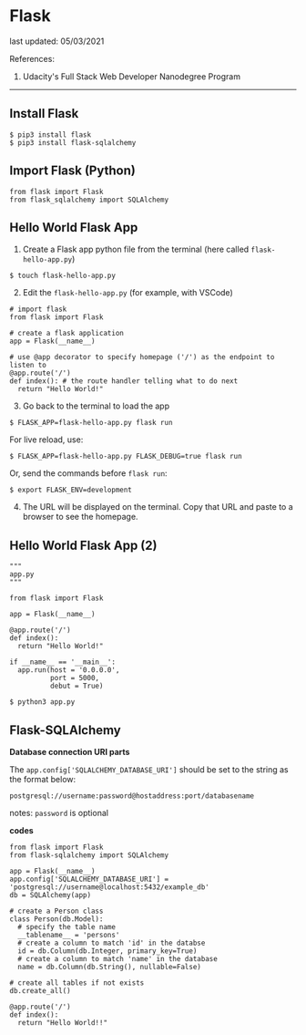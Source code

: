 # Flask

last updated: 05/03/2021

References:

1. Udacity's Full Stack Web Developer Nanodegree Program

---

## Install Flask

```
$ pip3 install flask
$ pip3 install flask-sqlalchemy
```

## Import Flask (Python)

```python3
from flask import Flask
from flask_sqlalchemy import SQLAlchemy
```

## Hello World Flask App

1. Create a Flask app python file from the terminal (here called `flask-hello-app.py`)

```
$ touch flask-hello-app.py
```

2. Edit the `flask-hello-app.py` (for example, with VSCode)

```python3
# import flask
from flask import Flask

# create a flask application
app = Flask(__name__)

# use @app decorator to specify homepage ('/') as the endpoint to listen to
@app.route('/')
def index(): # the route handler telling what to do next
  return "Hello World!"
```

3. Go back to the terminal to load the app

```
$ FLASK_APP=flask-hello-app.py flask run
```

For live reload, use:

```
$ FLASK_APP=flask-hello-app.py FLASK_DEBUG=true flask run
```

Or, send the commands before `flask run`:

```
$ export FLASK_ENV=development
```

4. The URL will be displayed on the terminal. Copy that URL and paste to a browser to see the homepage.

## Hello World Flask App (2)

```python3
"""
app.py
"""

from flask import Flask

app = Flask(__name__)

@app.route('/')
def index():
  return "Hello World!"
  
if __name__ == '__main__':
  app.run(host = '0.0.0.0',
          port = 5000,
          debut = True)
```

```
$ python3 app.py
```

## Flask-SQLAlchemy

**Database connection URI parts**

The `app.config['SQLALCHEMY_DATABASE_URI']` should be set to the string as the format below:

`postgresql://username:password@hostaddress:port/databasename`

notes: `password` is optional


**codes**

```python3
from flask import Flask
from flask-sqlalchemy import SQLAlchemy

app = Flask(__name__)
app.config['SQLALCHEMY_DATABASE_URI'] = 'postgresql://username@localhost:5432/example_db'
db = SQLAlchemy(app)

# create a Person class
class Person(db.Model):
  # specify the table name 
  __tablename__ = 'persons'
  # create a column to match 'id' in the databse
  id = db.Column(db.Integer, primary_key=True)
  # create a column to match 'name' in the database
  name = db.Column(db.String(), nullable=False)

# create all tables if not exists
db.create_all()

@app.route('/')
def index():
  return "Hello World!!"


```
